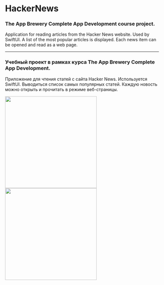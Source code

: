 # HackerNews

### The App Brewery Complete App Development course project.

Application for reading articles from the Hacker News website. Used by SwiftUI. A list of the most popular articles is displayed. Each news item can be opened and read as a web page.

--------------------------------------------------------------

### Учебный проект в рамках курса The App Brewery Complete App Development.

Приложение для чтения статей с сайта Hacker News. Используется SwiftUI. Выводиться список самых популярных статей. Каждую новость можно открыть и прочитать в режиме веб-страницы.

<img src="https://user-images.githubusercontent.com/64682381/159755050-01853eab-1e27-4e82-b9e5-0e6b07d06f28.png" width="300">
<img src="https://user-images.githubusercontent.com/64682381/159755151-e104f620-1a2d-4744-bf7a-2d81535cc2ab.png" width="300">
